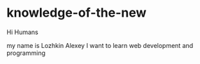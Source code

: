 # knowledge-of-the-new

Hi Humans

my name is Lozhkin Alexey
I want to learn web development and programming
